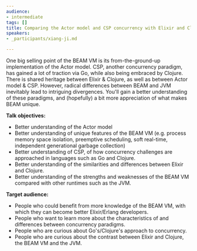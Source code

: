 ```yaml
---
audience:
- intermediate
tags: []
title: Comparing the Actor model and CSP concurrency with Elixir and Clojure
speakers:
- _participants/xiang-ji.md

---
```

One big selling point of the BEAM VM is its from-the-ground-up implementation of the Actor model. CSP, another concurrency paradigm, has gained a lot of traction via Go, while also being embraced by Clojure. There is shared heritage between Elixir & Clojure, as well as between Actor model & CSP. However, radical differences between BEAM and JVM inevitably lead to intriguing divergences. You'll gain a better understanding of these paradigms, and (hopefully) a bit more appreciation of what makes BEAM unique.

  
**Talk objectives:**

* Better understanding of the Actor model
* Better understanding of unique features of the BEAM VM (e.g. process memory space isolation, preemptive scheduling, soft real-time, independent generational garbage collection)
* Better understanding of CSP, of how concurrency challenges are approached in languages such as Go and Clojure.
* Better understanding of the similarities and differences between Elixir and Clojure.
* Better understanding of the strengths and weaknesses of the BEAM VM compared with other runtimes such as the JVM.

**Target audience:**

* People who could benefit from more knowledge of the BEAM VM, with which they can become better Elixir/Erlang developers.
* People who want to learn more about the characteristics of and differences between concurrency paradigms.
* People who are curious about Go's/Clojure's approach to concurrency.
* People who are curious about the contrast between Elixir and Clojure, the BEAM VM and the JVM.